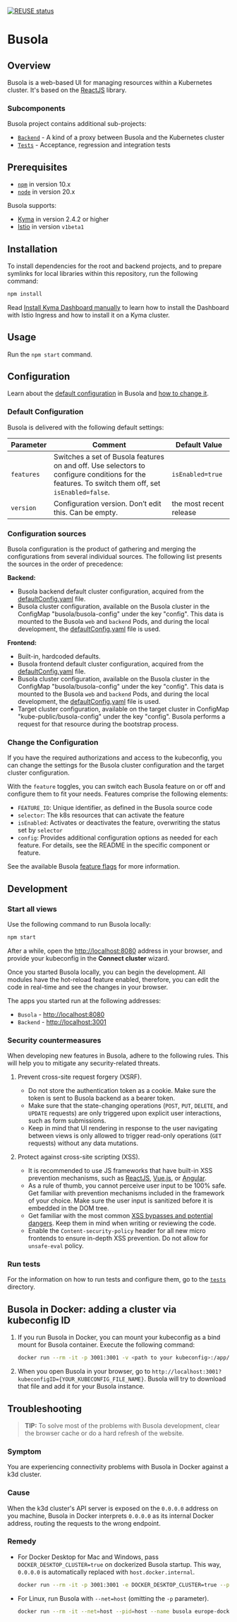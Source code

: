 [![REUSE status](https://api.reuse.software/badge/github.com/kyma-project/busola)](https://api.reuse.software/info/github.com/kyma-project/busola)

# Busola

## Overview

Busola is a web-based UI for managing resources within a Kubernetes cluster. It's based on the [ReactJS](https://reactjs.org/) library.

### Subcomponents

Busola project contains additional sub-projects:

- [`Backend`](./backend) - A kind of a proxy between Busola and the Kubernetes cluster
- [`Tests`](./tests) - Acceptance, regression and integration tests

## Prerequisites

- [`npm`](https://www.npmjs.com/) in version 10.x
- [`node`](https://nodejs.org/en/) in version 20.x

Busola supports:

- [Kyma](https://kyma-project.io/) in version 2.4.2 or higher
- [Istio](https://istio.io/) in version `v1beta1`

## Installation

To install dependencies for the root and backend projects, and to prepare symlinks for local libraries within this repository, run the following command:

```bash
npm install
```

Read [Install Kyma Dashboard manually](docs/install-kyma-dashboard-manually.md) to learn how to install the Dashboard with Istio Ingress and how to install it on a Kyma cluster.

## Usage

Run the `npm start` command.

## Configuration

Learn about the [default configuration](#default-configuration) in Busola and [how to change it](#change-the-configuration).

### Default Configuration

Busola is delivered with the following default settings:

| Parameter  | Comment                                                                                                                                          | Default Value           |
| ---------- | ------------------------------------------------------------------------------------------------------------------------------------------------ | ----------------------- |
| `features` | Switches a set of Busola features on and off. Use selectors to configure conditions for the features. To switch them off, set `isEnabled=false`. | `isEnabled=true`        |
| `version`  | Configuration version. Don’t edit this. Can be empty.                                                                                            | the most recent release |

### Configuration sources

Busola configuration is the product of gathering and merging the configurations from several individual sources. The following list presents the sources in the order of precedence:

**Backend:**

- Busola backend default cluster configuration, acquired from the [defaultConfig.yaml](backend/settings/defaultConfig.yaml) file.
- Busola cluster configuration, available on the Busola cluster in the ConfigMap "busola/busola-config" under the key "config".
  This data is mounted to the Busola `web` and `backend` Pods, and during the local development,
  the [defaultConfig.yaml](backend/settings/defaultConfig.yaml) file is used.

**Frontend:**

- Built-in, hardcoded defaults.
- Busola frontend default cluster configuration, acquired from the [defaultConfig.yaml](public/defaultConfig.yaml) file.
- Busola cluster configuration, available on the Busola cluster in the ConfigMap "busola/busola-config" under the key "config".
  This data is mounted to the Busola `web` and `backend` Pods, and during the local development,
  the [defaultConfig.yaml](public/defaultConfig.yaml) file is used.
- Target cluster configuration, available on the target cluster in ConfigMap "kube-public/busola-config" under the key "config". Busola performs a request for that resource during the bootstrap process.

### Change the Configuration

If you have the required authorizations and access to the kubeconfig, you can change the settings for the Busola cluster configuration and the target cluster configuration.

With the `feature` toggles, you can switch each Busola feature on or off and configure them to fit your needs.
Features comprise the following elements:

- `FEATURE_ID`: Unique identifier, as defined in the Busola source code
- `selector`: The k8s resources that can activate the feature
- `isEnabled`: Activates or deactivates the feature, overwriting the status set by `selector`
- `config`: Provides additional configuration options as needed for each feature. For details, see the README in the specific component or feature.

See the available Busola [feature flags](docs/features.md) for more information.

## Development

### Start all views

Use the following command to run Busola locally:

```bash
npm start
```

After a while, open the [http://localhost:8080](http://localhost:8080) address in your browser, and provide your kubeconfig in the **Connect cluster** wizard.

Once you started Busola locally, you can begin the development. All modules have the hot-reload feature enabled, therefore, you can edit the code in real-time and see the changes in your browser.

The apps you started run at the following addresses:

- `Busola` - [http://localhost:8080](http://localhost:8080)
- `Backend` - [http://localhost:3001](http://localhost:3001)

### Security countermeasures

When developing new features in Busola, adhere to the following rules. This will help you to mitigate any security-related threats.

1. Prevent cross-site request forgery (XSRF).

   - Do not store the authentication token as a cookie. Make sure the token is sent to Busola backend as a bearer token.
   - Make sure that the state-changing operations (`POST`, `PUT`, `DELETE`, and `UPDATE` requests) are only triggered upon explicit user interactions, such as form submissions.
   - Keep in mind that UI rendering in response to the user navigating between views is only allowed to trigger read-only operations (`GET` requests) without any data mutations.

2. Protect against cross-site scripting (XSS).

   - It is recommended to use JS frameworks that have built-in XSS prevention mechanisms, such as [ReactJS](https://reactjs.org/docs/introducing-jsx.html#jsx-prevents-injection-attacks), [Vue.js](https://vuejs.org/v2/guide/security.html#What-Vue-Does-to-Protect-You), or [Angular](https://angular.io/guide/security#angulars-cross-site-scripting-security-model).
   - As a rule of thumb, you cannot perceive user input to be 100% safe. Get familiar with prevention mechanisms included in the framework of your choice. Make sure the user input is sanitized before it is embedded in the DOM tree.
   - Get familiar with the most common [XSS bypasses and potential dangers](https://stackoverflow.com/questions/33644499/what-does-it-mean-when-they-say-react-is-xss-protected). Keep them in mind when writing or reviewing the code.
   - Enable the `Content-security-policy` header for all new micro frontends to ensure in-depth XSS prevention. Do not allow for `unsafe-eval` policy.

### Run tests

For the information on how to run tests and configure them, go to the [`tests`](tests) directory.

## Busola in Docker: adding a cluster via kubeconfig ID

1. If you run Busola in Docker, you can mount your kubeconfig as a bind mount for Busola container. Execute the following command:

   ```bash
   docker run --rm -it -p 3001:3001 -v <path to your kubeconfig>:/app/core-ui/kubeconfig/<your kubeconfig file name> --pid=host --name busola europe-docker.pkg.dev/kyma-project/prod/busola:latest
   ```

2. When you open Busola in your browser, go to `http://localhost:3001?kubeconfigID={YOUR_KUBECONFIG_FILE_NAME}`. Busola will try to download that file and add it for your Busola instance.

## Troubleshooting

> **TIP:** To solve most of the problems with Busola development, clear the browser cache or do a hard refresh of the website.

### Symptom

You are experiencing connectivity problems with Busola in Docker against a k3d cluster.

### Cause

When the k3d cluster's API server is exposed on the `0.0.0.0` address on you machine, Busola in Docker interprets `0.0.0.0` as its internal Docker address, routing the requests to the wrong endpoint.

### Remedy

- For Docker Desktop for Mac and Windows, pass `DOCKER_DESKTOP_CLUSTER=true` on dockerized Busola startup. This way, `0.0.0.0` is automatically replaced with `host.docker.internal`.

  ```bash
  docker run --rm -it -p 3001:3001 -e DOCKER_DESKTOP_CLUSTER=true --pid=host --name busola europe-docker.pkg.dev/kyma-project/prod/busola:latest
  ```

- For Linux, run Busola with `--net=host` (omitting the `-p` parameter).

  ```bash
  docker run --rm -it --net=host --pid=host --name busola europe-docker.pkg.dev/kyma-project/prod/busola:latest
  ```
